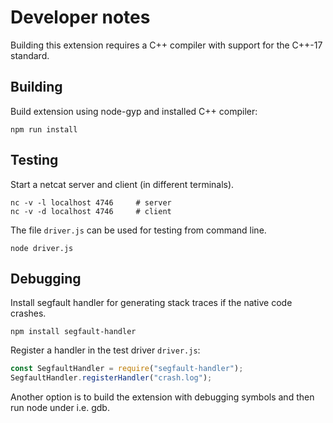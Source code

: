 # Developer notes

Building this extension requires a C++ compiler with support for the C++-17 standard.

## Building

Build extension using node-gyp and installed C++ compiler:

```shell
npm run install
```

## Testing

Start a netcat server and client (in different terminals).

```shell
nc -v -l localhost 4746     # server
nc -v -d localhost 4746     # client
```

The file `driver.js` can be used for testing from command line.

```shell
node driver.js
```

## Debugging

Install segfault handler for generating stack traces if the native code crashes.

```shell
npm install segfault-handler
```

Register a handler in the test driver `driver.js`:

```javascript
const SegfaultHandler = require("segfault-handler");
SegfaultHandler.registerHandler("crash.log");
```

Another option is to build the extension with debugging symbols and then run node under i.e. gdb.
